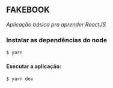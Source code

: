 ## FAKEBOOK
*Aplicação básica pra aprender ReactJS*

### Instalar as dependências do node
```bash
$ yarn
```

#### Executar a aplicação:
```bash
$ yarn dev
```